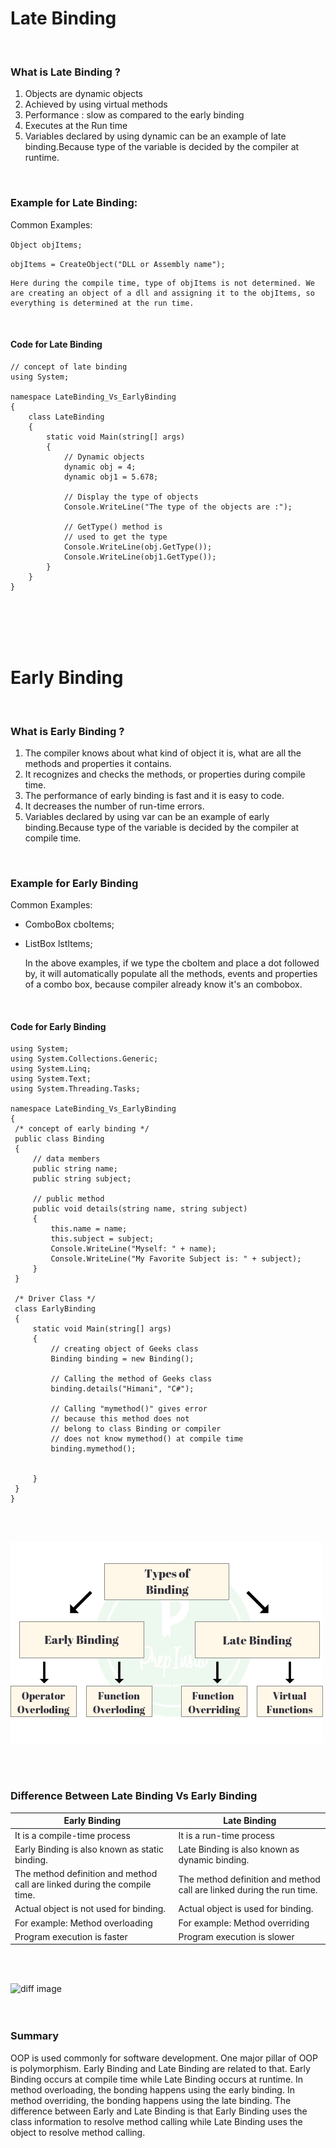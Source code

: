 # Late Binding

<br/>

   ### What is Late Binding ?
   1.  Objects are dynamic objects
   2.  Achieved by using virtual methods
   3.  Performance : slow as compared to the early binding
   4.  Executes at the Run time
   5.  Variables declared by using dynamic can be an example of late binding.Because type of the variable is decided by the compiler at runtime.
   
   <br/>


### Example for Late Binding:
Common Examples:

`Object objItems;`

`objItems = CreateObject("DLL or Assembly name");`

    Here during the compile time, type of objItems is not determined. We are creating an object of a dll and assigning it to the objItems, so everything is determined at the run time.

   <br/>

   #### Code for Late Binding

```
// concept of late binding
using System;

namespace LateBinding_Vs_EarlyBinding
{
    class LateBinding
    {
        static void Main(string[] args)
        {
            // Dynamic objects
            dynamic obj = 4;
            dynamic obj1 = 5.678;

            // Display the type of objects
            Console.WriteLine("The type of the objects are :");

            // GetType() method is 
            // used to get the type
            Console.WriteLine(obj.GetType());
            Console.WriteLine(obj1.GetType());
        }
    }
}

```
<br/>

<br/>
<br/>
<br/>

# Early Binding

<br/>

   ### What is Early Binding ?
   1. The compiler knows about what kind of object it is, what are all the methods and properties it contains.
   2. It recognizes and checks the methods, or properties  during compile time.
   3. The performance of early binding is fast and it is easy to code.
   4. It decreases the number of run-time errors.
   5. Variables declared by using var can be an example of early binding.Because type of the variable is decided by the compiler at compile time.

 <br/>

### Example for Early Binding

Common Examples:

- ComboBox cboItems;

- ListBox lstItems;
  
    In the above examples, if we type the cboItem and place a dot followed by, it will automatically populate all the methods, events and properties of a combo box, because compiler already know it's an combobox.

 <br/>

   #### Code for Early Binding

   ```
using System;
using System.Collections.Generic;
using System.Linq;
using System.Text;
using System.Threading.Tasks;

namespace LateBinding_Vs_EarlyBinding
{
    /* concept of early binding */
    public class Binding
    {
        // data members
        public string name;
        public string subject;

        // public method
        public void details(string name, string subject)
        {
            this.name = name;
            this.subject = subject;
            Console.WriteLine("Myself: " + name);
            Console.WriteLine("My Favorite Subject is: " + subject);
        }
    }
    
    /* Driver Class */
    class EarlyBinding
    {
        static void Main(string[] args)
        {
            // creating object of Geeks class
            Binding binding = new Binding();

            // Calling the method of Geeks class
            binding.details("Himani", "C#");

            // Calling "mymethod()" gives error
            // because this method does not
            // belong to class Binding or compiler
            // does not know mymethod() at compile time
            binding.mymethod();


        }
    }
}

   ```


<br/>
<br/>

![image](Early-binding-and-Late-binding-in-C.png)

<br/>
<br/>

### Difference Between Late Binding Vs Early Binding

|Early Binding|Late Binding|
|------------|-------------|
|It is a compile-time process|It is a run-time process|
|Early Binding is also known as static binding.| Late Binding is also known as dynamic binding.|
|The method definition and method call are linked during the compile time.|The method definition and method call are linked during the run time.|
|Actual object is not used for binding.|Actual object is used for binding.|
|For example: Method overloading|For example: Method overriding|
|Program execution is faster|Program execution is slower|

<br/><br/>

![diff image](https://www.bestprog.net/wp-content/uploads/2020/04/02_02_02_11_09_01e-1024x603.jpg)
<br/>
<br/>
<br/>

### Summary

OOP is used commonly for software development. One major pillar of OOP is polymorphism. Early Binding and Late Binding are related to that. Early Binding occurs at compile time while Late Binding occurs at runtime. In method overloading, the bonding happens using the early binding. In method overriding, the bonding happens using the late binding. The difference between Early and Late Binding is that Early Binding uses the class information to resolve method calling while Late Binding uses the object to resolve method calling.